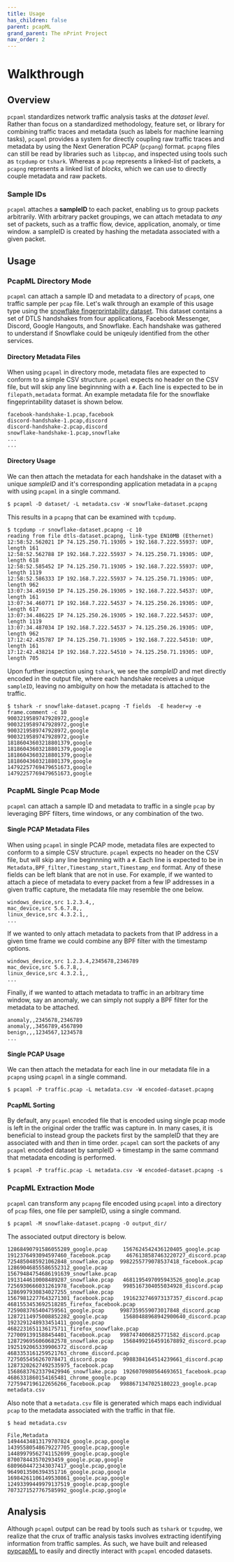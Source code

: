 ```yaml
---
title: Usage
has_children: false
parent: pcapML
grand_parent: The nPrint Project
nav_order: 2
---
```


# Walkthrough

## Overview

`pcpaml` standardizes network traffic analysis tasks at the _dataset level_. Rather than focus on a standardized methodology, feature set, or library for combining traffic traces and metadata (such as labels for machine learning tasks), `pcapml` provides a system for directly coupling raw traffic traces and metadata by using the Next Generation PCAP (`pcpang`) format. `pcapng` files can still be read by libraries such as `libpcap`, and inspected using tools such as `tcpdump` or `tshark`. Whereas a `pcap` represents a linked-list of packets, a `pcapng` represents a linked list of _blocks_, which we can use to directly couple metadata and raw packets.

### Sample IDs

`pcapml` attaches a **sampleID** to each packet, enabling us to group packets arbitrarily. With arbitrary packet groupings, we can attach metadata to *any* set of packets, such as a traffic flow, device, application, anomaly, or time window. a sampleID is created by hashing the metadata associated with a given packet.

## Usage

### PcapML Directory Mode

`pcapml` can attach a sample ID and metadata to a directory of `pcap`s, one traffic sample per `pcap` file. Let's walk through an example of this usage type using the [snowflake fingerprintability dataset](https://github.com/kyle-macmillan/snowflake_fingerprintability). This dataset contains a set of DTLS handshakes from four applications, Facebook Messenger, Discord, Google Hangouts, and Snowflake. Each handshake was gathered to understand if Snowflake could be uniqeuly identified from the other services. 

#### Directory Metadata Files

When using `pcapml` in directory mode, metadata files are expected to conform to a simple CSV structure. `pcapml` expects no header on the CSV file, but will skip any line beginnning with a `#`. Each line is expected to be in `filepath,metadata` format. An example metadata file for the snowflake fingeprintability dataset is shown below.

```
facebook-handshake-1.pcap,facebook
discord-handshake-1.pcap,discord
discord-handshake-2.pcap,discord
snowflake-handshake-1.pcap,snowflake
...
...
```

#### Directory Usage

We can then attach the metadata for each handshake in the dataset with a unique _sampleID_ and it's corresponding application metadata in a `pcapng` with using `pcapml` in a single command.

`$ pcapml -D dataset/ -L metadata.csv -W snowflake-dataset.pcapng`

This results in a `pcapng` that can be examined with `tcpdump`.

```
$ tcpdump -r snowflake-dataset.pcapng -c 10
reading from file dtls-dataset.pcapng, link-type EN10MB (Ethernet)
12:58:52.562021 IP 74.125.250.71.19305 > 192.168.7.222.55937: UDP, length 161
12:58:52.562788 IP 192.168.7.222.55937 > 74.125.250.71.19305: UDP, length 618
12:58:52.585452 IP 74.125.250.71.19305 > 192.168.7.222.55937: UDP, length 1119
12:58:52.586333 IP 192.168.7.222.55937 > 74.125.250.71.19305: UDP, length 962
13:07:34.459150 IP 74.125.250.26.19305 > 192.168.7.222.54537: UDP, length 161
13:07:34.460771 IP 192.168.7.222.54537 > 74.125.250.26.19305: UDP, length 617
13:07:34.486225 IP 74.125.250.26.19305 > 192.168.7.222.54537: UDP, length 1119
13:07:34.487034 IP 192.168.7.222.54537 > 74.125.250.26.19305: UDP, length 962
17:12:42.435787 IP 74.125.250.71.19305 > 192.168.7.222.54510: UDP, length 161
17:12:42.438214 IP 192.168.7.222.54510 > 74.125.250.71.19305: UDP, length 705
```

Upon further inspection using `tshark`, we see the _sampleID_ and met directly encoded in the output file, where each handshake receives a unique `sampleID`, leaving no ambiguity on how the metadata is attached to the traffic.

```
$ tshark -r snowflake-dataset.pcapng -T fields  -E header=y -e frame.comment -c 10
9003219589747928972,google
9003219589747928972,google
9003219589747928972,google
9003219589747928972,google
18186043603218801379,google
18186043603218801379,google
18186043603218801379,google
18186043603218801379,google
14792257769479651673,google
14792257769479651673,google
```

### PcapML Single Pcap Mode

`pcapml` can attach a sample ID and metadata to traffic in a single `pcap` by leveraging BPF filters, time windows, or any combination of the two. 

#### Single PCAP Metadata Files

When using `pcapml` in single PCAP mode, metadata files are expected to conform to a simple CSV structure. `pcapml` expects no header on the CSV file, but will skip any line beginnning with a `#`. Each line is expected to be in `Metadata,BPF_filter,Timestamp_start,Timestamp_end` format. Any of these fields can be left blank that are not in use. For example, if we wanted to attach a piece of metadata to every packet from a few IP addresses in a given traffic capture, the metadata file may resemble the one below.

```
windows_device,src 1.2.3.4,,
mac_device,src 5.6.7.8,,
linux_device,src 4.3.2.1,,
...
```

If we wanted to only attach metadata to packets from that IP address in a given time frame we could combine any BPF filter with the timestamp options.

```
windows_device,src 1.2.3.4,2345678,2346789
mac_device,src 5.6.7.8,,
linux_device,src 4.3.2.1,,
...
```

Finally, if we wanted to attach metadata to traffic in an arbitrary time window, say an anomaly, we can simply not supply a BPF filter for the metadata to be attached.

```
anomaly,,2345678,2346789
anomaly,,3456789,4567890
benign,,,1234567,1234578
...
```

#### Single PCAP Usage

We can then attach the metadata for each line in our metadata file in a `pcapng` using `pcapml` in a single command.

`$ pcapml -P traffic.pcap -L metadata.csv -W encoded-dataset.pcapng`

#### PcapML Sorting

By default, any `pcapml` encoded file that is encoded using single pcap mode is left in the original order the traffic was capture in. In many cases, it is beneficial to instead group the packets first by the sampleID that they are associated with and _then_ in time order. `pcapml` can sort the packets of any `pcapml` encoded dataset by sampleID -> timestamp in the same command that metadata encoding is performed.

`$ pcapml -P traffic.pcap -L metadata.csv -W encoded-dataset.pcapng -s`

### PcapML Extraction Mode 

`pcapml` can transform any `pcapng` file encoded using `pcapml` into a directory of `pcap` files, one file per sampleID, using a single command.

`$ pcapml -M snowflake-dataset.pcapng -O output_dir/`

The associated output directory is below.
```
12868490791586055289_google.pcap     1567624542436120405_google.pcap       1912376493094597460_facebook.pcap     4676138587463220727_discord.pcap     7254850485921062848_snowflake.pcap  9982255779078537418_facebook.pcap
12869046855586552312_google.pcap      15679484754686191639_snowflake.pcap  1913144610008489287_snowflake.pcap   4681195497095943526_google.pcap      7256930666031261978_facebook.pcap    9985167304055034928_discord.pcap
1286997930834027255_snowflake.pcap   15679812277643271301_facebook.pcap   1916232746973137357_discord.pcap      4681553453692518285_firefox_facebook.pcap   7259083765404759561_google.pcap     9987359559073017848_discord.pcap
12872114975008852282_google.pcap     15680488968942900640_discord.pcap    1923291248933451411_google.pcap      4682231651136175711_firefox_snowflake.pcap  7270091391588454401_facebook.pcap   9987474006825771582_discord.pcap
1287296956060682578_snowflake.pcap   15684992164591678892_discord.pcap     1925192065339906372_discord.pcap      4683353161259521763_chrome_discord.pcap     7275055456267078471_discord.pcap     9988384164514239661_discord.pcap
12873202627492535975_facebook.pcap   15686837623379429946_snowflake.pcap  1926070980564693651_facebook.pcap    4686331860154165481_chrome_google.pcap      7275947196122656266_facebook.pcap   9988671347025180223_google.pcap
metadata.csv
```

Also note that a `metadata.csv` file is generated which maps each individual `pcap` to the metadata associated with the traffic in that file.

`$ head metadata.csv`

```
File,Metadata
14944434813179707824_google.pcap,google
14395580548679227705_google.pcap,google
14489979562741152699_google.pcap,google
870078443570293459_google.pcap,google
6809604472343037417_google.pcap,google
9649013506394351716_google.pcap,google
16984261106149530861_google.pcap,google
12493399449979137519_google.pcap,google
7073271527767585992_google.pcap,google
```


## Analysis

Although `pcapml` output can be read by tools such as `tshark` or `tcpudmp`, we realize that the crux of traffic analysis tasks involves extracting identifying information from traffic samples. As such, we have built and released [pypcapML](https://nprint.github.io/pypcapml.html) to easily and directly interact with `pcapml` encoded datasets.
